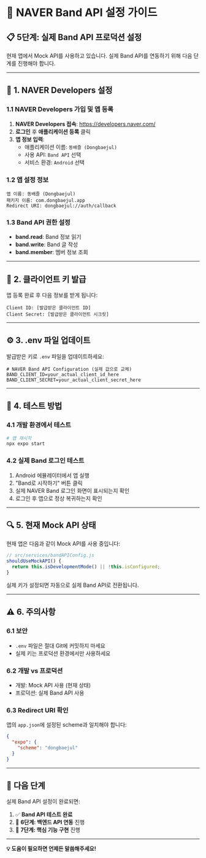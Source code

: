 # 🎵 NAVER Band API 설정 가이드

## 📋 5단계: 실제 Band API 프로덕션 설정

현재 앱에서 Mock API를 사용하고 있습니다. 실제 Band API를 연동하기 위해 다음 단계를 진행해야 합니다.

---

## 🔧 1. NAVER Developers 설정

### 1.1 NAVER Developers 가입 및 앱 등록
1. **NAVER Developers 접속**: https://developers.naver.com/
2. **로그인** 후 **애플리케이션 등록** 클릭
3. **앱 정보 입력**:
   - 애플리케이션 이름: `동배즐 (Dongbaejul)`
   - 사용 API: `Band API` 선택
   - 서비스 환경: `Android` 선택

### 1.2 앱 설정 정보
```
앱 이름: 동배즐 (Dongbaejul)
패키지 이름: com.dongbaejul.app
Redirect URI: dongbaejul://auth/callback
```

### 1.3 Band API 권한 설정
- **band.read**: Band 정보 읽기
- **band.write**: Band 글 작성
- **band.member**: 멤버 정보 조회

---

## 🔑 2. 클라이언트 키 발급

앱 등록 완료 후 다음 정보를 받게 됩니다:

```
Client ID: [발급받은 클라이언트 ID]
Client Secret: [발급받은 클라이언트 시크릿]
```

---

## ⚙️ 3. .env 파일 업데이트

발급받은 키로 `.env` 파일을 업데이트하세요:

```env
# NAVER Band API Configuration (실제 값으로 교체)
BAND_CLIENT_ID=your_actual_client_id_here
BAND_CLIENT_SECRET=your_actual_client_secret_here
```

---

## 🧪 4. 테스트 방법

### 4.1 개발 환경에서 테스트
```bash
# 앱 재시작
npx expo start
```

### 4.2 실제 Band 로그인 테스트
1. Android 에뮬레이터에서 앱 실행
2. "Band로 시작하기" 버튼 클릭  
3. 실제 NAVER Band 로그인 화면이 표시되는지 확인
4. 로그인 후 앱으로 정상 복귀하는지 확인

---

## 🔍 5. 현재 Mock API 상태

현재 앱은 다음과 같이 Mock API를 사용 중입니다:

```javascript
// src/services/bandAPIConfig.js
shouldUseMockAPI() {
  return this.isDevelopmentMode() || !this.isConfigured;
}
```

실제 키가 설정되면 자동으로 실제 Band API로 전환됩니다.

---

## ⚠️ 6. 주의사항

### 6.1 보안
- `.env` 파일은 절대 Git에 커밋하지 마세요
- 실제 키는 프로덕션 환경에서만 사용하세요

### 6.2 개발 vs 프로덕션
- 개발: Mock API 사용 (현재 상태)
- 프로덕션: 실제 Band API 사용

### 6.3 Redirect URI 확인
앱의 `app.json`에 설정된 scheme과 일치해야 합니다:
```json
{
  "expo": {
    "scheme": "dongbaejul"
  }
}
```

---

## 🎯 다음 단계

실제 Band API 설정이 완료되면:
1. ✅ **Band API 테스트 완료**
2. 🔄 **6단계: 백엔드 API 연동** 진행
3. 🔄 **7단계: 핵심 기능 구현** 진행

---

**💡 도움이 필요하면 언제든 말씀해주세요!**
